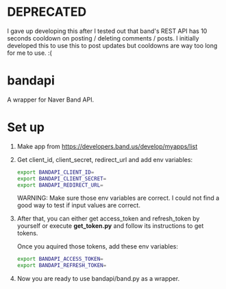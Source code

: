 # DEPRECATED
I gave up developing this after I tested out that band's REST API has 10 seconds cooldown on posting / deleting comments / posts.
I initially developed this to use this to post updates but cooldowns are way too long for me to use. :(


# bandapi

A wrapper for Naver Band API.

# Set up

1. Make app from <https://developers.band.us/develop/myapps/list>
1. Get client_id, client_secret, redirect_url and add env
   variables:

    ```bash
    export BANDAPI_CLIENT_ID=
    export BANDAPI_CLIENT_SECRET=
    export BANDAPI_REDIRECT_URL=
    ```

    WARNING: Make sure those env variables are correct.
    I could not find a good way to test if input values are
    correct.

1. After that, you can either get access_token
   and refresh_token by yourself or execute **get_token.py**
   and follow its instructions to get tokens.

   Once you aquired those tokens, add these env variables:

    ```bash
    export BANDAPI_ACCESS_TOKEN=
    export BANDAPI_REFRESH_TOKEN=
    ```

1. Now you are ready to use bandapi/band.py as a wrapper.
